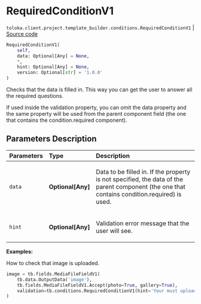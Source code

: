 # RequiredConditionV1
`toloka.client.project.template_builder.conditions.RequiredConditionV1` | [Source code](https://github.com/Toloka/toloka-kit/blob/v0.1.26/src/client/project/template_builder/conditions.py#L215)

```python
RequiredConditionV1(
    self,
    data: Optional[Any] = None,
    *,
    hint: Optional[Any] = None,
    version: Optional[str] = '1.0.0'
)
```

Checks that the data is filled in. This way you can get the user to answer all the required questions.


If used inside the validation property, you can omit the data property and the same property will be used from the
parent component field (the one that contains the condition.required component).

## Parameters Description

| Parameters | Type | Description |
| :----------| :----| :-----------|
`data`|**Optional\[Any\]**|<p>Data to be filled in. If the property is not specified, the data of the parent component (the one that contains condition.required) is used.</p>
`hint`|**Optional\[Any\]**|<p>Validation error message that the user will see.</p>

**Examples:**

How to check that image is uploaded.

```python
image = tb.fields.MediaFileFieldV1(
    tb.data.OutputData('image'),
    tb.fields.MediaFileFieldV1.Accept(photo=True, gallery=True),
    validation=tb.conditions.RequiredConditionV1(hint='Your must upload photo.'),
)
```
